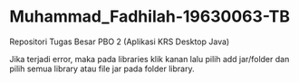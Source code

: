 # Muhammad_Fadhilah-19630063-TB
Repositori Tugas Besar PBO 2 (Aplikasi KRS Desktop Java)

Jika terjadi error, maka pada libraries klik kanan lalu pilih add jar/folder dan pilih semua library atau file jar pada folder library. 
